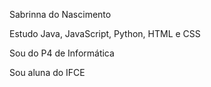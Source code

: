 
 Sabrinna do Nascimento
 
 Estudo Java, JavaScript, Python, HTML e CSS
 
 Sou do P4 de Informática
 
 Sou aluna do IFCE
